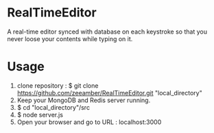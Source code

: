 # RealTimeEditor
A real-time editor synced with database on each keystroke so that you never loose your contents while typing on it.
# Usage 
1. clone repository :
    $ git clone https://github.com/zeeamber/RealTimeEditor.git "local_directory"
2. Keep your MongoDB and Redis server running.
3.  $ cd "local_directory"/src
4.  $ node server.js
5. Open your browser and go to URL : localhost:3000
